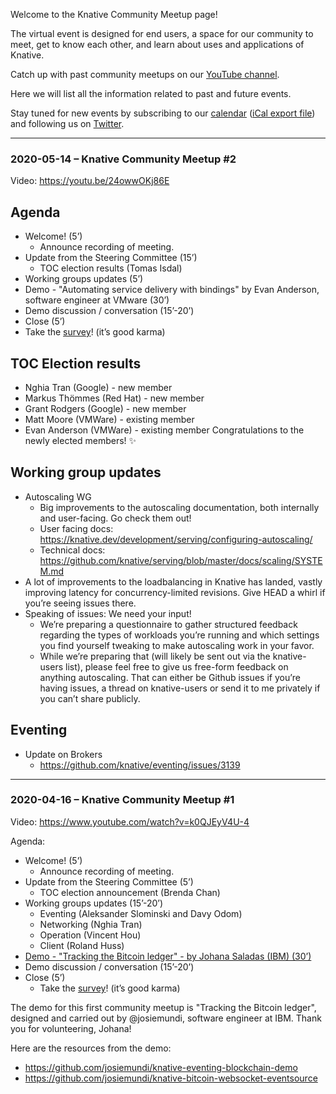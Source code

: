 Welcome to the Knative Community Meetup page!

The virtual event is designed for end users, a space for our community to meet, get to know each other, and learn about uses and applications of Knative.

Catch up with past community meetups on our [YouTube channel](https://www.youtube.com/playlist?list=PLQjzPfIiEQLLyCyLBKLlwDLfE_A-P7nyg).

Here we will list all the information related to past and future events.

Stay tuned for new events by subscribing to our [calendar](https://calendar.google.com/calendar/embed?src=google.com_18un4fuh6rokqf8hmfftm5oqq4%40group.calendar.google.com) ([iCal export file](https://calendar.google.com/calendar/ical/google.com_18un4fuh6rokqf8hmfftm5oqq4@group.calendar.google.com/public/basic.ics)) and following us on [Twitter](https://twitter.com/KnativeProject).

---

### 2020-05-14 – Knative Community Meetup #2

Video: https://youtu.be/24owwOKj86E

## Agenda
- Welcome! (5’)
  - Announce recording of meeting.
- Update from the Steering Committee (15’)
  - TOC election results (Tomas Isdal)
- Working groups updates (5’)
- Demo - "Automating service delivery with bindings" by Evan Anderson, software engineer at VMware (30’)
- Demo discussion / conversation (15’-20’)
- Close (5’)
- Take the [survey](https://docs.google.com/forms/d/e/1FAIpQLSebw2IOjmnStiUhPpnndpjyuBUoziZOw9PK9fnJeFBQX0QxWw/viewform)! (it’s good karma)

## TOC Election results
- Nghia Tran (Google) - new member
- Markus Thömmes (Red Hat) - new member
- Grant Rodgers (Google) - new member
- Matt Moore (VMWare) - existing member
- Evan Anderson (VMWare) - existing member
Congratulations to the newly elected members! ✨

## Working group updates
- Autoscaling WG
  - Big improvements to the autoscaling documentation, both internally and user-facing. Go check them out!
  - User facing docs: https://knative.dev/development/serving/configuring-autoscaling/
  - Technical docs: https://github.com/knative/serving/blob/master/docs/scaling/SYSTEM.md
- A lot of improvements to the loadbalancing in Knative has landed, vastly improving latency for concurrency-limited revisions. Give HEAD a whirl if you’re seeing issues there.
- Speaking of issues: We need your input!
  - We’re preparing a questionnaire to gather structured feedback regarding the types of workloads you’re running and which settings you find yourself tweaking to make autoscaling work in your favor.
  - While we’re preparing that (will likely be sent out via the knative-users list), please feel free to give us free-form feedback on anything autoscaling. That can either be Github issues if you’re having issues, a thread on knative-users or send it to me privately if you can’t share publicly.

## Eventing
- Update on Brokers
  - https://github.com/knative/eventing/issues/3139

---

### 2020-04-16 – Knative Community Meetup #1
Video: https://www.youtube.com/watch?v=k0QJEyV4U-4

Agenda:
- Welcome! (5’)
  - Announce recording of meeting.
- Update from the Steering Committee (5’)
  - TOC election announcement (Brenda Chan)
- Working groups updates (15’-20’)
  - Eventing (Aleksander Slominski and Davy Odom)
  - Networking (Nghia Tran)
  - Operation (Vincent Hou)
  - Client (Roland Huss)
- [Demo - "Tracking the Bitcoin ledger" - by Johana Saladas (IBM) (30’)](https://www.youtube.com/watch?v=sGi_LuAaaT0)
- Demo discussion / conversation (15’-20’)
- Close (5’)
  - Take the [survey](https://docs.google.com/forms/d/e/1FAIpQLSebw2IOjmnStiUhPpnndpjyuBUoziZOw9PK9fnJeFBQX0QxWw/viewform)! (it’s good karma)

The demo for this first community meetup is "Tracking the Bitcoin ledger", designed and carried out by @josiemundi, software engineer at IBM. Thank you for volunteering, Johana!

Here are the resources from the demo:
- https://github.com/josiemundi/knative-eventing-blockchain-demo
- https://github.com/josiemundi/knative-bitcoin-websocket-eventsource
